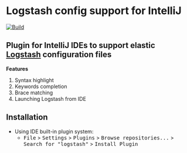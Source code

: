 # **Logstash config support for IntelliJ**

[![Build](https://github.com/ikorennoy/logstash-intellij-plugin/actions/workflows/build.yml/badge.svg)](https://github.com/ikorennoy/logstash-intellij-plugin/actions/workflows/build.yml)
## **Plugin for IntelliJ IDEs to support elastic [Logstash](https://www.elastic.co/products/logstash) configuration files**

**Features**
1. Syntax highlight
2. Keywords completion
3. Brace matching
4. Launching Logstash from IDE

## Installation


- Using IDE built-in plugin system:
  - <kbd>File</kbd> > <kbd>Settings</kbd> > <kbd>Plugins</kbd> > <kbd>Browse repositories...</kbd> > <kbd>Search for "logstash"</kbd> > <kbd>Install Plugin</kbd>

